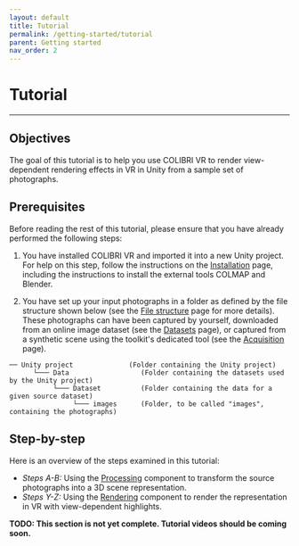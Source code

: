 ```yaml
---
layout: default
title: Tutorial
permalink: /getting-started/tutorial
parent: Getting started
nav_order: 2
---
```


# Tutorial

* * *

## Objectives

The goal of this tutorial is to help you use COLIBRI VR to render view-dependent rendering effects in VR in Unity from a sample set of photographs.

## Prerequisites

Before reading the rest of this tutorial, please ensure that you have already performed the following steps:

1. You have installed COLIBRI VR and imported it into a new Unity project. For help on this step, follow the instructions on the [Installation](https://caor-mines-paristech.github.io/colibri-vr/getting-started/installation/) page, including the instructions to install the external tools COLMAP and Blender.

2. You have set up your input photographs in a folder as defined by the file structure shown below (see the [File structure](https://caor-mines-paristech.github.io/colibri-vr/structural-elements/file-structure) page for more details). These photographs can have been captured by yourself, downloaded from an online image dataset (see the [Datasets](https://caor-mines-paristech.github.io/colibri-vr/datasets) page), or captured from a synthetic scene using the toolkit's dedicated tool (see the [Acquisition](https://caor-mines-paristech.github.io/colibri-vr/core-components/acquisition) page).
```
── Unity project              (Folder containing the Unity project)
      └─── Data                  (Folder containing the datasets used by the Unity project)
           └─── Dataset          (Folder containing the data for a given source dataset)
                └─── images      (Folder, to be called "images", containing the photographs)
```

## Step-by-step

Here is an overview of the steps examined in this tutorial:
- *Steps A-B:* Using the [Processing](https://caor-mines-paristech.github.io/colibri-vr/core-components/processing) component to transform the source photographs into a 3D scene representation.
- *Steps Y-Z:* Using the [Rendering](https://caor-mines-paristech.github.io/colibri-vr/core-components/rendering) component to render the representation in VR with view-dependent highlights.

**TODO: This section is not yet complete. Tutorial videos should be coming soon.**
